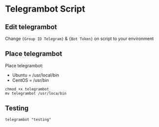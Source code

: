 # Telegrambot Script

## Edit telegrambot

Change `{Group ID Telegram}` & `{Bot Token}` on script to your environment

## Place telegrambot

Place telegrambot:
- Ubuntu = /usr/local/bin
- CentOS = /usr/bin

```
chmod +x telegrambot
mv telegrambot /usr/loca/bin
```

## Testing

```
telegrambot "testing"
```